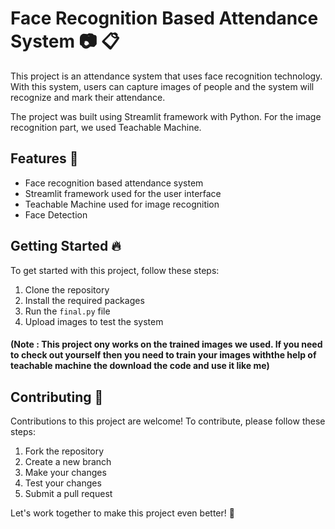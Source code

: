 # Face Recognition Based Attendance System :camera: :clipboard:

This project is an attendance system that uses face recognition technology. With this system, users can capture images of people and the system will recognize and mark their attendance. 

The project was built using Streamlit framework with Python. For the image recognition part, we used Teachable Machine. 

## Features :rocket:

- Face recognition based attendance system
- Streamlit framework used for the user interface
- Teachable Machine used for image recognition
- Face Detection

## Getting Started :fire:

To get started with this project, follow these steps:

1. Clone the repository
2. Install the required packages
3. Run the `final.py` file
4. Upload images to test the system

#### (Note : This project ony works on the trained images we used. If you need to check out yourself then you need to train your images withthe help of teachable machine the download the code and use it like me)

## Contributing :handshake:

Contributions to this project are welcome! To contribute, please follow these steps:

1. Fork the repository
2. Create a new branch
3. Make your changes
4. Test your changes
5. Submit a pull request

Let's work together to make this project even better! :muscle:

